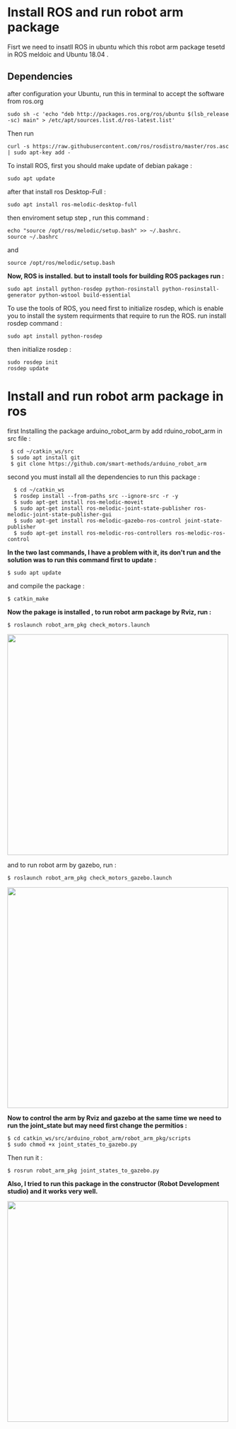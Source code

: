 # Install ROS and run robot arm package
Fisrt we need to insatll ROS in ubuntu which this robot arm package tesetd in ROS meldoic and Ubuntu 18.04 .  
## Dependencies
 after configuration your Ubuntu, run this in terminal to accept the software from ros.org   

```
sudo sh -c 'echo "deb http://packages.ros.org/ros/ubuntu $(lsb_release -sc) main" > /etc/apt/sources.list.d/ros-latest.list'
```    

Then run   

```
curl -s https://raw.githubusercontent.com/ros/rosdistro/master/ros.asc | sudo apt-key add -
```

To install ROS, first you should make update of debian pakage :     

```
sudo apt update
``` 

after that install ros Desktop-Full :  


``` 
sudo apt install ros-melodic-desktop-full
``` 


then enviroment setup step , run this command :

```
echo "source /opt/ros/melodic/setup.bash" >> ~/.bashrc. 
source ~/.bashrc
```
and   

```
source /opt/ros/melodic/setup.bash
``` 

**Now, ROS is installed. but to install tools for building ROS packages run :**

``` 
sudo apt install python-rosdep python-rosinstall python-rosinstall-generator python-wstool build-essential
```

To use the tools of ROS, you need first to initialize rosdep, which is enable you to install the system requirments that require to run the ROS. 
run install rosdep command   :  

``` 
sudo apt install python-rosdep
``` 

then initialize rosdep  :  
```
sudo rosdep init
rosdep update
```

# Install and run robot arm package in ros

first Installing the package arduino_robot_arm by add rduino_robot_arm in src file :  
```
 $ cd ~/catkin_ws/src
 $ sudo apt install git
 $ git clone https://github.com/smart-methods/arduino_robot_arm 
```
second you must install all the dependencies to run this package :
	
  ```
    $ cd ~/catkin_ws
	$ rosdep install --from-paths src --ignore-src -r -y
	$ sudo apt-get install ros-melodic-moveit
	$ sudo apt-get install ros-melodic-joint-state-publisher ros-melodic-joint-state-publisher-gui
	$ sudo apt-get install ros-melodic-gazebo-ros-control joint-state-publisher
	$ sudo apt-get install ros-melodic-ros-controllers ros-melodic-ros-control
   ```
   
   **In the two last commands, I have a problem with it, its don't run and the solution was to run this command first to update :**
   
   ```
   $ sudo apt update
   ``` 
   
   and compile the package :
  
   ``` 
   $ catkin_make
   ``` 
   
  **Now the pakage is installed , to run robot arm package by Rviz, run :**
   
   ```
   $ roslaunch robot_arm_pkg check_motors.launch
   ```
 <image src = "https://github.com/betoolhamad/Install-and-run-robot-arm-in-ros/blob/main/Rviz.gif" width="500" />
  
   
   and to run robot arm by gazebo, run :
   
   ``` 
   $ roslaunch robot_arm_pkg check_motors_gazebo.launch
   ``` 
     
  
   
    
    
<image src = "https://github.com/betoolhamad/Install-and-run-robot-arm-in-ros/blob/main/gazebo-arm.gif" width="500" />


  
   **Now to control the arm by Rviz and gazebo at the same time we need to run the joint_state but may need first change the permitios :**
  
   ```
   $ cd catkin_ws/src/arduino_robot_arm/robot_arm_pkg/scripts
   $ sudo chmod +x joint_states_to_gazebo.py
   ```
   
   Then run it :
   
   ```
   $ rosrun robot_arm_pkg joint_states_to_gazebo.py
   
   ``` 
   
  **Also, I tried to run this package in the constructor (Robot Development studio) and it works very well.**
  
  <image src = "https://github.com/betoolhamad/Install-and-run-robot-arm-in-ros/blob/main/RDS.gif" width="500" />








